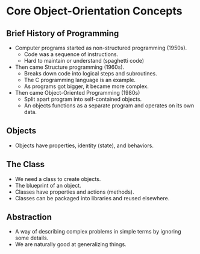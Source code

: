 # Core Object-Orientation Concepts

## Brief History of Programming

* Computer programs started as non-structured programming (1950s).
  * Code was a sequence of instructions.
  * Hard to maintain or understand (spaghetti code)
* Then came Structure programming (1960s).
  * Breaks down code into logical steps and subroutines.
  * The C programming language is an example.
  * As programs got bigger, it became more complex.
* Then came Object-Oriented Programming (1980s)
  * Split apart program into self-contained objects.
  * An objects functions as a separate program and operates on its own data.

## Objects

* Objects have properties, identity (state), and behaviors.

## The Class

* We need a class to create objects. 
* The blueprint of an object.
* Classes have properties and actions (methods).
* Classes can be packaged into libraries and reused elsewhere.

## Abstraction

* A way of describing complex problems in simple terms by ignoring some details.
* We are naturally good at generalizing things.
